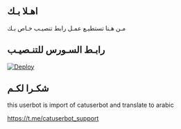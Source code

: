 ## اهـلا بـك
مـن هـنا تستطيـع عمـل رابط تنصيـب خـاص بـك

## رابـط السـورس للتنـصيـب

[![Deploy](https://www.herokucdn.com/deploy/button.svg)](https://heroku.com/deploy?template=https://github.com/Ai66y/jmthon)

## شكـرا لكـم 


this userbot is import of catuserbot and translate to arabic

https://t.me/catuserbot_support
